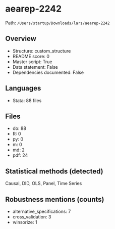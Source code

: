 # aearep-2242

Path: `/Users/startup/Downloads/lars/aearep-2242`

## Overview
- Structure: custom_structure
- README score: 0
- Master script: True
- Data statement: False
- Dependencies documented: False

## Languages
- Stata: 88 files

## Files
- do: 88
- R: 0
- py: 0
- m: 0
- md: 2
- pdf: 24

## Statistical methods (detected)
Causal, DID, OLS, Panel, Time Series

## Robustness mentions (counts)
- alternative_specifications: 7
- cross_validation: 3
- winsorize: 1